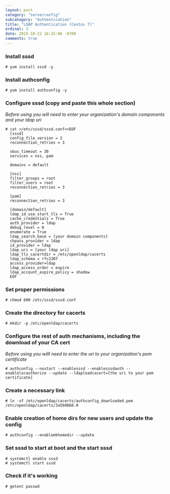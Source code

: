 ```yaml
---
layout: post
category: "serverconfig"
subcategory: "Authentication"
title: "LDAP Authentication (Centos 7)"
ordinal: 3
date: 2015-10-22 16:25:06 -0700
comments: true
---
```

<!--break-->

### Install sssd
    # yum install sssd -y

### Install authconfig
    # yum install authconfig -y

### Configure sssd (copy and paste this whole section)
*Before using you will need to enter your organization's domain components and your ldap uri*

    # cat >/etc/sssd/sssd.conf<<EOF
      [sssd]
      config_file_version = 2
      reconnection_retries = 3

      sbus_timeout = 30
      services = nss, pam

      domains = default

      [nss]
      filter_groups = root
      filter_users = root
      reconnection_retries = 3

      [pam]
      reconnection_retries = 3

      [domain/default]
      ldap_id_use_start_tls = True
      cache_credentials = True
      auth_provider = ldap
      debug_level = 0
      enumerate = True
      ldap_search_base = [your domain components]
      chpass_provider = ldap
      id_provider = ldap
      ldap_uri = [your ldap uri]
      ldap_tls_cacertdir = /etc/openldap/cacerts
      ldap_schema = rfc2307
      access_provider=ldap
      ldap_access_order = expire
      ldap_account_expire_policy = shadow
      EOF

### Set proper permissions
    # chmod 600 /etc/sssd/sssd.conf

### Create the directory for cacerts
    # mkdir -p /etc/openldap/cacerts

### Configure the rest of auth mechanisms, including the download of your CA cert
*Before using you willl need to enter the uri to your organization's pem certificate*

    # authconfig --nostart --enablesssd --enablesssdauth --enablelocauthorize --update --ldaploadcacert=[the uri to your pem certificate]

### Create a necessary link
    # ln -sf /etc/openldap/cacerts/authconfig_downloaded.pem /etc/openldap/cacerts/3a5608b0.0

### Enable creation of home dirs for new users and update the config
    # authconfig --enablemkhomedir --update

### Set sssd to start at boot and the start sssd
    # systemctl enable sssd
    # systemctl start sssd

### Check if it's working
    # getent passwd

